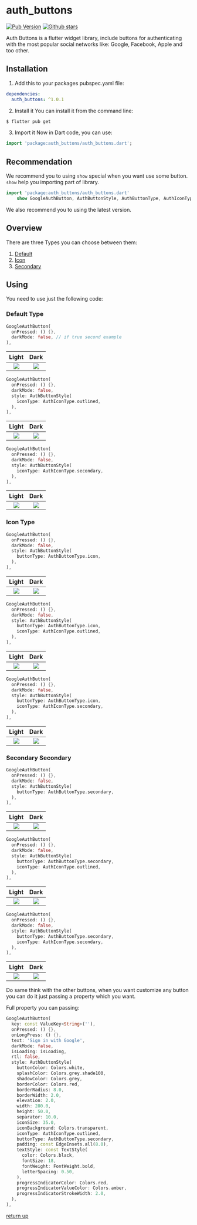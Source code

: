 # auth_buttons
[![Pub Version](https://img.shields.io/pub/v/auth_buttons?color=blue&logo=dart)](https://pub.dev/packages/auth_buttons)
[![Github stars](https://img.shields.io/github/stars/elbeicktalat/flutter_auth_buttons?logo=github)](https://github.com/elbeicktalat/flutter_auth_buttons)

Auth Buttons is a flutter widget library, include buttons for authenticating with the most popular 
social networks like: Google, Facebook, Apple and too other.

## Installation
1) Add this to your packages pubspec.yaml file:
```yaml
dependencies:
  auth_buttons: ^1.0.1
```
2) Install it 
You can install it from the command line:
```bash
$ flutter pub get
```
3) Import it 
Now in Dart code, you can use:
```dart
import 'package:auth_buttons/auth_buttons.dart';
```

## Recommendation

We recommend you to using `show` special when you want use some button.
`show` help you importing part of library.

```dart
import 'package:auth_buttons/auth_buttons.dart'
    show GoogleAuthButton, AuthButtonStyle, AuthButtonType, AuthIconType;
```
We also recommend you to using the latest version.

## Overview

There are three Types you can choose between them:

1. [Default](#default-type)
1. [Icon](#icon-type)
1. [Secondary](#secondary-type)
  
## Using
 
You need to use just the following code: 

### Default Type

```dart
GoogleAuthButton(
  onPressed: () {},
  darkMode: false, // if true second example
),
```
Light             |  Dark
:-------------------------:|:-------------------------:
![](./doc/readme_assets/default-button-default-icon.png)  |  ![](./doc/readme_assets/dark-default-button-default-icon.png)

```dart
GoogleAuthButton(
  onPressed: () {},
  darkMode: false,
  style: AuthButtonStyle(
    iconType: AuthIconType.outlined,
  ),
),
```

Light             |  Dark
:-------------------------:|:-------------------------:
![](./doc/readme_assets/default-button-outlined-icon.png)  |  ![](./doc/readme_assets/dark-default-button-outlined-icon.png)


```dart
GoogleAuthButton(
  onPressed: () {},
  darkMode: false,
  style: AuthButtonStyle(
    iconType: AuthIconType.secondary,
  ),
),
```

Light             |  Dark
:-------------------------:|:-------------------------:
![](./doc/readme_assets/default-button-secondary-icon.png)  |  ![](./doc/readme_assets/dark-default-button-secondary-icon.png)


### Icon Type

```dart
GoogleAuthButton(
  onPressed: () {},
  darkMode: false,
  style: AuthButtonStyle(
    buttonType: AuthButtonType.icon,
  ),
),
```

Light             |  Dark
:-------------------------:|:-------------------------:
![](./doc/readme_assets/icon-button-default-icon.png)  |  ![](./doc/readme_assets/dark-icon-button-default-icon.png)


```dart
GoogleAuthButton(
  onPressed: () {},
  darkMode: false,
  style: AuthButtonStyle(
    buttonType: AuthButtonType.icon,
    iconType: AuthIconType.outlined,
  ),
),
```

Light             |  Dark
:-------------------------:|:-------------------------:
![](./doc/readme_assets/icon-button-outlined-icon.png)  |  ![](./doc/readme_assets/dark-icon-button-outlined-icon.png)


```dart
GoogleAuthButton(
  onPressed: () {},
  darkMode: false,
  style: AuthButtonStyle(
    buttonType: AuthButtonType.icon,
    iconType: AuthIconType.secondary,
  ),
),
```

Light             |  Dark
:-------------------------:|:-------------------------:
![](./doc/readme_assets/icon-button-secondary-icon.png)  |  ![](./doc/readme_assets/dark-icon-button-secondary-icon.png)

### Secondary Secondary

```dart
GoogleAuthButton(
  onPressed: () {},
  darkMode: false,
  style: AuthButtonStyle(
    buttonType: AuthButtonType.secondary,
  ),
),
```

Light             |  Dark
:-------------------------:|:-------------------------:
![](./doc/readme_assets/secondary-button-default-icon.png)  |  ![](./doc/readme_assets/dark-secondary-button-default-icon.png)

```dart
GoogleAuthButton(
  onPressed: () {},
  darkMode: false,
  style: AuthButtonStyle(
    buttonType: AuthButtonType.secondary,
    iconType: AuthIconType.outlined,
  ),
),
```

Light             |  Dark
:-------------------------:|:-------------------------:
![](./doc/readme_assets/secondary-button-outlined-icon.png)  |  ![](./doc/readme_assets/dark-secondary-button-outlined-icon.png)

```dart
GoogleAuthButton(
  onPressed: () {},
  darkMode: false,
  style: AuthButtonStyle(
    buttonType: AuthButtonType.secondary,
    iconType: AuthIconType.secondary,
  ),
),
```

Light             |  Dark
:-------------------------:|:-------------------------:
![](./doc/readme_assets/secondary-button-secondary-icon.png)  |  ![](./doc/readme_assets/dark-secondary-button-secondary-icon.png)

Do same think with the other buttons, when you want customize any button 
you can do it just passing a property which you want.

Full property you can passing:

```dart
GoogleAuthButton(
  key: const ValueKey<String>(''),
  onPressed: () {},
  onLongPress: () {},
  text: 'Sign in with Google',
  darkMode: false,
  isLoading: isLoading,
  rtl: false,
  style: AuthButtonStyle(
    buttonColor: Colors.white,
    splashColor: Colors.grey.shade100,
    shadowColor: Colors.grey,
    borderColor: Colors.red,
    borderRadius: 8.0,
    borderWidth: 2.0,
    elevation: 2.0,
    width: 280.0,
    height: 50.0,
    separator: 10.0,
    iconSize: 35.0,
    iconBackground: Colors.transparent,
    iconType: AuthIconType.outlined,
    buttonType: AuthButtonType.secondary,
    padding: const EdgeInsets.all(8.0),
    textStyle: const TextStyle(
      color: Colors.black,
      fontSize: 18,
      fontWeight: FontWeight.bold,
      letterSpacing: 0.50,
    ),
    progressIndicatorColor: Colors.red,
    progressIndicatorValueColor: Colors.amber,
    progressIndicatorStrokeWidth: 2.0,
  ),
),
```

[return up](#auth_buttons)
